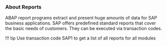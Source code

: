 
### About Reports

ABAP report programs extract and present huge amounts of data for SAP business applications.
SAP offers predefined standard reports that cover the basic needs of customers.
They can be executed via transaction codes. 

!!! tip
	Use transaction code SAP1 to get a list of all reports for all modules
